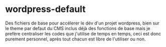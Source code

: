 wordpress-default
=================

Des fichiers de base pour accélerer le dév d'un projet wordpress, bien sur le theme par defaut du CMS inclus déjà des fonctions de base mais je prefère centraliser les codes que j'utilise de temps en temps, ceci est donc purement personnel, après tout chacun est libre de l'utiliser ou non.

